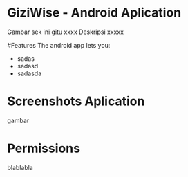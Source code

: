 # GiziWise - Android Aplication
Gambar sek ini gitu
xxxx Deskripsi xxxxx

#Features
The android app lets you:
* sadas
* sadasd
* sadasda

# Screenshots Aplication
gambar

# Permissions
blablabla

